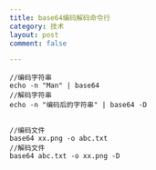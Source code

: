 ```yaml
---
title: base64编码解码命令行
category: 技术
layout: post
comment: false

---
```


	//编码字符串
	echo -n "Man" | base64 
	//解码字符串
	echo -n "编码后的字符串" | base64 -D
	
	
	//编码文件
	base64 xx.png -o abc.txt
	//解码文件
	base64 abc.txt -o xx.png -D
